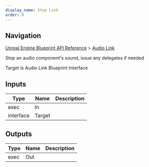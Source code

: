 ```yaml
---
display_name: Stop Link
order: 8
---
```

## Navigation

[Unreal Engine Blueprint API Reference](https://dev.epicgames.com/documentation/en-us/unreal-engine/BlueprintAPI) > [Audio Link](https://dev.epicgames.com/documentation/en-us/unreal-engine/BlueprintAPI/AudioLink)

Stop an audio component's sound, issue any delegates if needed

Target is Audio Link Blueprint Interface

## Inputs

| Type | Name | Description |
| --- | --- | --- |
| exec | In |  |
| interface | Target |  |

## Outputs

| Type | Name | Description |
| --- | --- | --- |
| exec | Out |  |
